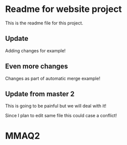 # Readme for website project

This is the readme file for this project.

## Update

Adding changes for example!

## Even more changes

Changes as part of automatic merge example!

## Update from master 2

This is going to be painful but we will deal with it!

Since I plan to edit same file this could case a conflict!

# MMAQ2